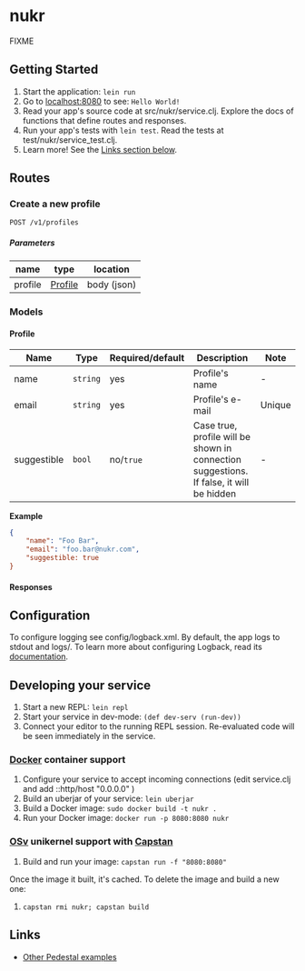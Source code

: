 # nukr

FIXME

## Getting Started

1. Start the application: `lein run`
2. Go to [localhost:8080](http://localhost:8080/) to see: `Hello World!`
3. Read your app's source code at src/nukr/service.clj. Explore the docs of functions
   that define routes and responses.
4. Run your app's tests with `lein test`. Read the tests at test/nukr/service_test.clj.
5. Learn more! See the [Links section below](#links).

## Routes

### Create a new profile
```
POST /v1/profiles
```
##### Parameters
| name    | type                | location |
|---------|---------------------|----------|
| profile | [Profile](#profile) | body (json)    |

### Models

#### Profile

| Name        | Type     | Required/default | Description                                                                             | Note                      |
|-------------|----------|------------------|-----------------------------------------------------------------------------------------|---------------------------|
| name        | `string` | yes              | Profile's name                                                                          | -                         |
| email       | `string` | yes              | Profile's e-mail                                                                        | Unique |
| suggestible | `bool`   | no/`true`        | Case true, profile will be shown in connection suggestions. If false, it will be hidden | -                         |

**Example**

```json
{
    "name": "Foo Bar",
    "email": "foo.bar@nukr.com",
    "suggestible: true
}
```

#### Responses



## Configuration

To configure logging see config/logback.xml. By default, the app logs to stdout and logs/.
To learn more about configuring Logback, read its [documentation](http://logback.qos.ch/documentation.html).


## Developing your service

1. Start a new REPL: `lein repl`
2. Start your service in dev-mode: `(def dev-serv (run-dev))`
3. Connect your editor to the running REPL session.
   Re-evaluated code will be seen immediately in the service.

### [Docker](https://www.docker.com/) container support

1. Configure your service to accept incoming connections (edit service.clj and add  ::http/host "0.0.0.0" )
2. Build an uberjar of your service: `lein uberjar`
3. Build a Docker image: `sudo docker build -t nukr .`
4. Run your Docker image: `docker run -p 8080:8080 nukr`

### [OSv](http://osv.io/) unikernel support with [Capstan](http://osv.io/capstan/)

1. Build and run your image: `capstan run -f "8080:8080"`

Once the image it built, it's cached.  To delete the image and build a new one:

1. `capstan rmi nukr; capstan build`


## Links
* [Other Pedestal examples](http://pedestal.io/samples)
